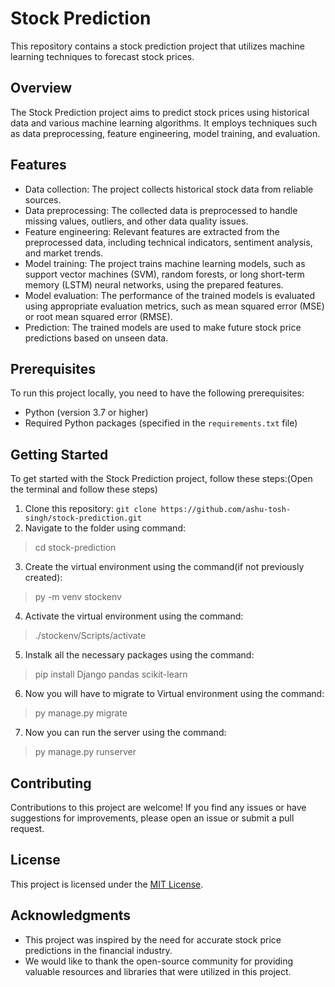 # Stock Prediction

This repository contains a stock prediction project that utilizes machine learning techniques to forecast stock prices.

## Overview

The Stock Prediction project aims to predict stock prices using historical data and various machine learning algorithms. It employs techniques such as data preprocessing, feature engineering, model training, and evaluation.

## Features

- Data collection: The project collects historical stock data from reliable sources.
- Data preprocessing: The collected data is preprocessed to handle missing values, outliers, and other data quality issues.
- Feature engineering: Relevant features are extracted from the preprocessed data, including technical indicators, sentiment analysis, and market trends.
- Model training: The project trains machine learning models, such as support vector machines (SVM), random forests, or long short-term memory (LSTM) neural networks, using the prepared features.
- Model evaluation: The performance of the trained models is evaluated using appropriate evaluation metrics, such as mean squared error (MSE) or root mean squared error (RMSE).
- Prediction: The trained models are used to make future stock price predictions based on unseen data.

## Prerequisites

To run this project locally, you need to have the following prerequisites:

- Python (version 3.7 or higher)
- Required Python packages (specified in the `requirements.txt` file)

## Getting Started

To get started with the Stock Prediction project, follow these steps:(Open the terminal and follow these steps)

1. Clone this repository: `git clone https://github.com/ashu-tosh-singh/stock-prediction.git`
2. Navigate to the folder using command:

>cd stock-prediction

3. Create the virtual environment using the command(if not previously created):

> py -m venv stockenv

4. Activate the virtual environment using the command:

>./stockenv/Scripts/activate

5. Instalk all the necessary packages using the command:

>pip install Django pandas scikit-learn

6. Now you will have to migrate to Virtual environment using the command:

>py manage.py migrate

7. Now you can run the server using the command:

>py manage.py runserver

## Contributing

Contributions to this project are welcome! If you find any issues or have suggestions for improvements, please open an issue or submit a pull request.

## License

This project is licensed under the [MIT License](LICENSE).

## Acknowledgments

- This project was inspired by the need for accurate stock price predictions in the financial industry.
- We would like to thank the open-source community for providing valuable resources and libraries that were utilized in this project.
